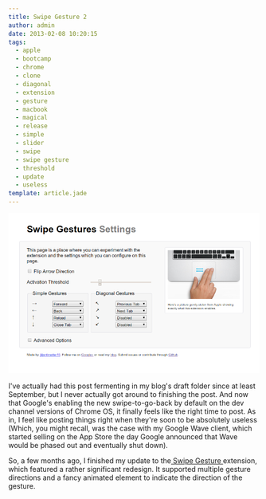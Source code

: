 ```yaml
---
title: Swipe Gesture 2
author: admin
date: 2013-02-08 10:20:15
tags: 
  - apple
  - bootcamp
  - chrome
  - clone
  - diagonal
  - extension
  - gesture
  - macbook
  - magical
  - release
  - simple
  - slider
  - swipe
  - swipe gesture
  - threshold
  - update
  - useless
template: article.jade
---
```


[![](Swipe2-e1345249041313.png "Swipe2")](https://chrome.google.com/webstore/detail/mgegfjnccpnkdppohmfgnjalkediapkc)

I've actually had this post fermenting in my blog's draft folder since at least September, but I never actually got around to finishing the post. And now that Google's enabling the new swipe-to-go-back by default on the dev channel versions of Chrome OS, it finally feels like the right time to post. As in, I feel like posting things right when they're soon to be absolutely useless (Which, you might recall, was the case with my Google Wave client, which started selling on the App Store the day Google announced that Wave would be phased out and eventually shut down).

So, a few months ago, I finished my update to the[ Swipe Gesture ](https://chrome.google.com/webstore/detail/swipe-gesture/mgegfjnccpnkdppohmfgnjalkediapkc?hl=en-US)extension, which featured a rather significant redesign. It supported multiple gesture directions and a fancy animated element to indicate the direction of the gesture.

